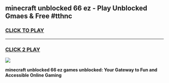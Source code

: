 
## minecraft unblocked 66 ez - Play Unblocked Gmaes & Free #tthnc
<h3>
<a href="https://news.freeplayer.one?title=minecraft_unblocked_66_ez&ref=27F">CLICK TO PLAY</a></h3>
<hr>

<h3>
<a href="https://news.freeplayer.one?title=minecraft_unblocked_66_ez&ref=27F">CLICK 2 PLAY</a>
  
</h3>

<a href="https://news.freeplayer.one?title=minecraft_unblocked_66_ez&ref=27F/"><img src="https://clearcache.store/games.png"></a>


**minecraft unblocked 66 ez games unblocked: Your Gateway to Fun and Accessible Online Gaming**
